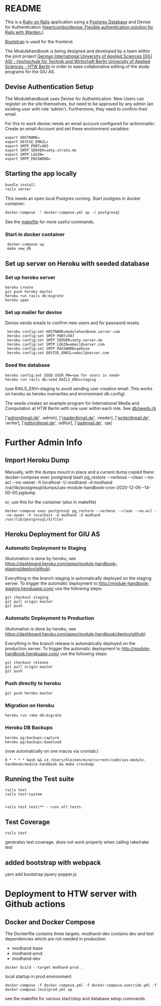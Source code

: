 # README

This is a [Ruby on Rails](https://rubyonrails.org) application using a
[Postgres Database](https://www.postgresql.org) and Devise for Authentication
([heartcombo/devise: Flexible authentication solution for Rails with Warden.](https://github.com/heartcombo/devise)).

[Bootstrap](https://getbootstrap.com) is used for the frontend.

The Modulehandbook is being designed and developed by a team within the joint project
[German International University of Applied Sciences (GIU AS) - Hochschule für Technik und Wirtschaft Berlin University of Applied Sciences - HTW Berlin](https://www.htw-berlin.de/forschung/online-forschungskatalog/projekte/projekt/?eid=2839)
in order to ease collaborative editing of the study programs for the GIU AS.

## Devise Authentication Setup

The Modulehandbook uses Devise for Authentication. New Users can register
on the site themselves, but need to be approved by any admin (an existing user
with role 'admin'). Furthermore, they need to confirm their email.

For this to work devise needs an email account configured for actionmailer.
Create an email-Account and set these environment variables:

```
export HOSTNAME=
export DEVISE_EMAIL=
export SMTP_PORT=465
export SMTP_SERVER=smtp.strato.de
export SMTP_LOGIN=
export SMTP_PASSWORD=
```


## Starting the app locally

```bash
bundle install
rails server
```
This needs an open local Postgres running.
Start postgres in docker container:
```bash
docker-compose -f docker-compose.yml up -d postgresql
```

See the [makefile](./makefile) for more useful commands.

### Start in docker container

     docker-compose up
     make new_db

## Set up server on Heroku with seeded database

### Set up heroku server

```
heroku create
git push heroku master
heroku run rails db:migrate
heroku open

```

### Set up mailer for devise
Devise sends emails to confirm new users and for password resets.


```
 heroku config:set HOSTNAME=modulehandbook.server.com
 heroku config:set SMTP_PORT=587
 heroku config:set SMTP_SERVER=smtp.server.de
 heroku config:set SMTP_LOGIN=email@server.com
 heroku config:set SMTP_PASSWORD=geheim
 heroku config:set DEVISE_EMAIL=email@server.com
```

### Seed the database

```
heroku config:set SEED_USER_PW=<pw for users in seed>
heroku run rails db:seed RAILS_ENV=staging
```

(use RAILS_ENV=staging to avoid sending user creation email. This works on
heroku as heroku overwrites and environment db config)

The seeds creates an example program for International Media and Computation at
HTW Berlin with one user within each role. See [db/seeds.rb](db/seeds.rb)

   ['admin@mail.de', :admin],
   ['reader@mail.de', :reader],
   ['writer@mail.de', :writer],
   ['editor@mail.de', :editor],
   ['qa@mail.de', :qa]

# Further Admin Info

## Import Heroku Dump

Manually, with the dumps mount in place and a current dump copied there:
  docker-compose exec postgresql bash
  pg_restore --verbose --clean --no-acl --no-owner -h localhost -U modhand -d modhand /var/lib/postgresql/dumps/uas-module-handbook-cron-2020-12-06--14-00-00.pgdump

or, use this for the container (also in makefile)

    docker-compose exec postgresql pg_restore --verbose --clean --no-acl --no-owner -h localhost -U modhand -d modhand /var/lib/postgresql/$(file)

## Heroku Deployment for GIU AS

### Automatic Deployment to Staging

(Automation is done by heroku, see https://dashboard.heroku.com/apps/module-handbook-staging/deploy/github)

Everything in the branch staging is automatically deployed on the staging server. To trigger the automatic deployment to http://module-handbook-staging.herokuapp.com/ use the following steps:

    git checkout staging
    git pull origin master
    git push


### Automatic Deployment to Production

(Automation is done by heroku, see https://dashboard.heroku.com/apps/module-handbook/deploy/github)

Everything in the branch release is automatically deployed on the production server. To trigger the automatic deployment to http://module-handbook.herokuapp.com/ use the following steps:

    git checkout release
    git pull origin master
    git push

### Push directly to heroku

    git push heroku master

### Migration on Heroku

    heroku run rake db:migrate


### Heroku DB Backups

    heroku pg:backups:capture
    heroku pg:backups:download

(now automatically on one macos via crontab:)

    0 * * * * bash && cd /Users/kleinen/mine/current/code/uas-module-handbook/module-handbook && make crondump

## Running the Test suite

    rails test
    rails test:system


    rails test test/** - runs all tests.

## Test Coverage

    rails test

generates test coverage. does not work properly when calling rake/rake test

## added bootstrap with webpack
yarn add bootstrap jquery popper.js


# Deployment to HTW server with Github actions

## Docker and Docker Compose
The Dockerfile contains three targets. modhand-dev contains dev and test
dependencies which are not needed in production.

 - modhand-base
 - modhand-prod
 - modhand-dev

```
docker build --target modhand-prod .
```

local startup in prod environment:

```
docker-compose -f docker-compose.yml -f docker-compose.override.yml -f docker-compose.localprod.yml up
```

see the makefile for various start/stop and database setup commands.
